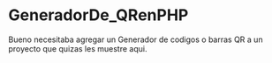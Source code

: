 # GeneradorDe_QRenPHP
Bueno necesitaba agregar un Generador de codigos o barras QR a un proyecto que quizas les muestre aqui. 
